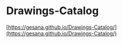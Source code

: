 # Drawings-Catalog

[https://gesana.github.io/Drawings-Catalog/](https://gesana.github.io/Drawings-Catalog/)
